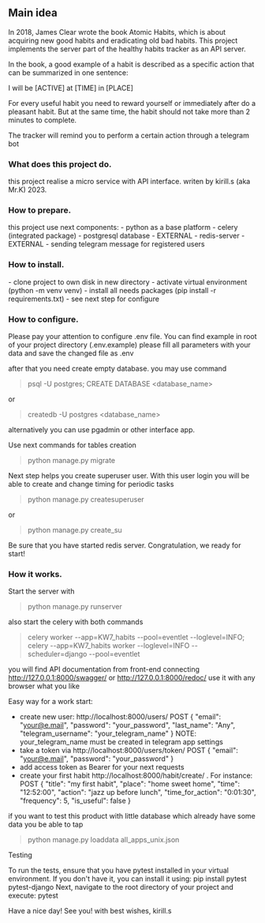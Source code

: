 <h2>Main idea</h2>

In 2018, James Clear wrote the book Atomic Habits, which is about acquiring new good habits and eradicating old bad habits. This project implements the server part of the healthy habits tracker as an API server.

In the book, a good example of a habit is described as a specific action that can be summarized in one sentence:

I will be [ACTIVE] at [TIME] in [PLACE]

For every useful habit you need to reward yourself or immediately after do a pleasant habit. But at the same time, the habit should not take more than 2 minutes to complete.

The tracker will remind you to perform a certain action through a telegram bot

<h3>What does this project do.</h3>

this project realise a micro service with API interface. 
writen by kirill.s (aka Mr.K) 2023.


<h3>How to prepare.</h3>
this project use next components:
- python as a base platform
- celery (integrated package)
- postgresql database - EXTERNAL
- redis-server - EXTERNAL
- sending telegram message for registered users  


<h3>How to install.</h3>
- clone project to own disk in new directory
- activate virtual environment (python -m venv venv)
- install all needs packages (pip install -r requirements.txt)
- see next step for configure

<h3>How to configure.</h3>
Please pay your attention to configure .env file.
You can find example in root of your project directory (.env.example)
please fill all parameters with your data and save the changed file as .env

after that you need create empty database.
you may use command
>psql -U postgres;
>CREATE DATABASE <database_name>

or 
> createdb -U postgres <database_name>

alternatively you can use pgadmin or other interface app.

Use next commands for tables creation
>python manage.py migrate


Next step helps you create superuser user. With this user login you will be able to create and change timing for periodic tasks
>python manage.py createsuperuser

or
> python manage.py create_su

Be sure that you have started redis server. Congratulation, we ready for start!

<h3>Ноw it works.</h3>

Start the server with
>python manage.py runserver

also start the celery with both commands 
>celery worker --app=KW7_habits --pool=eventlet --loglevel=INFO;
celery --app=KW7_habits worker --loglevel=INFO --scheduler=django --pool=eventlet


you will find API documentation from front-end connecting  
http://127.0.0.1:8000/swagger/ or 
http://127.0.0.1:8000/redoc/
use it with any browser what you like


Easy way for a work start:
- create new user: http://localhost:8000/users/
POST {
        "email": "your@e.mail",
        "password": "your_password",
        "last_name": "Any",
        "telegram_username": "your_telegram_name"
    }
NOTE: your_telegram_name must be created in telegram app settings 
- take a token via http://localhost:8000/users/token/ 
POST {
        "email": "your@e.mail",
        "password": "your_password"
    }
- add access token as Bearer for your next requests
- create your first habit http://localhost:8000/habit/create/ . For instance: 
POST {
    "title": "my first habit",
    "place": "home sweet home",
    "time": "12:52:00",
    "action": "jazz up before lunch",
    "time_for_action": "0:01:30",
    "frequency": 5,
    "is_useful": false
} 


if you want to test this product with little database which already have some data you be able to tap 
> python manage.py loaddata all_apps_unix.json

Testing

To run the tests, ensure that you have pytest installed in your virtual environment. If you don't have it, you can install it using: pip install pytest pytest-django
Next, navigate to the root directory of your project and execute: pytest


Have a nice day! See you!
with best wishes, kirill.s
